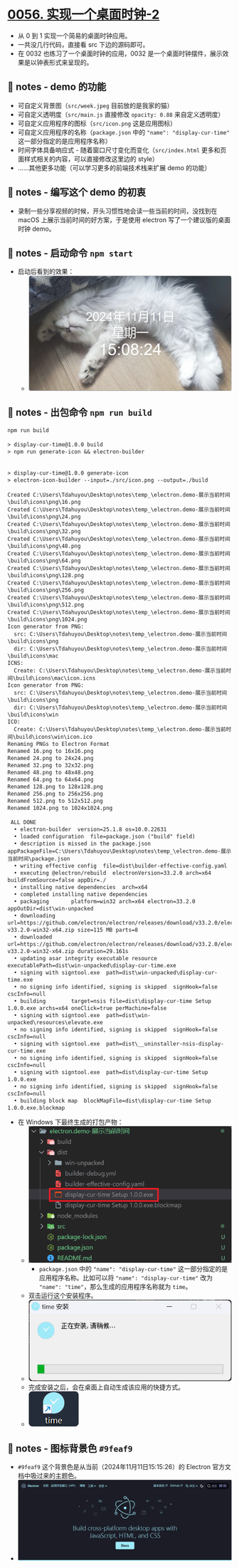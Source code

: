 # [0056. 实现一个桌面时钟-2](https://github.com/Tdahuyou/electron/tree/main/0056.%20%E5%AE%9E%E7%8E%B0%E4%B8%80%E4%B8%AA%E6%A1%8C%E9%9D%A2%E6%97%B6%E9%92%9F-2)

- 从 0 到 1 实现一个简易的桌面时钟应用。
- 一共没几行代码，直接看 src 下边的源码即可。
- 在 0032 也练习了一个桌面时钟的应用，0032 是一个桌面时钟摆件，展示效果是以钟表形式来呈现的。

## 📒 notes - demo 的功能

- 可自定义背景图（`src/week.jpeg` 目前放的是我家的猫）
- 可自定义透明度（`src/main.js` 直接修改 `opacity: 0.88` 来自定义透明度）
- 可自定义应用程序的图标（`src/icon.png` 这是应用图标）
- 可自定义应用程序的名称（`package.json` 中的 `"name": "display-cur-time"` 这一部分指定的是应用程序名称）
- 时间字体具备响应式 - 随着窗口尺寸变化而变化（`src/index.html` 更多和页面样式相关的内容，可以直接修改这里边的 style）
- ……其他更多功能（可以学习更多的前端技术栈来扩展 demo 的功能）

## 📒 notes - 编写这个 demo 的初衷

- 录制一些分享视频的时候，开头习惯性地会读一些当前的时间，没找到在 macOS 上展示当前时间的好方案，于是使用 electron 写了一个建议版的桌面时钟 demo。

## 📒 notes - 启动命令 `npm start`

- 启动后看到的效果：
  - ![](md-imgs/2024-11-11-15-08-32.png)

## 📒 notes - 出包命令 `npm run build`

```shell
npm run build

> display-cur-time@1.0.0 build
> npm run generate-icon && electron-builder


> display-cur-time@1.0.0 generate-icon
> electron-icon-builder --input=./src/icon.png --output=./build

Created C:\Users\Tdahuyou\Desktop\notes\temp_\electron.demo-展示当前时间\build\icons\png\16.png
Created C:\Users\Tdahuyou\Desktop\notes\temp_\electron.demo-展示当前时间\build\icons\png\24.png
Created C:\Users\Tdahuyou\Desktop\notes\temp_\electron.demo-展示当前时间\build\icons\png\32.png
Created C:\Users\Tdahuyou\Desktop\notes\temp_\electron.demo-展示当前时间\build\icons\png\48.png
Created C:\Users\Tdahuyou\Desktop\notes\temp_\electron.demo-展示当前时间\build\icons\png\64.png
Created C:\Users\Tdahuyou\Desktop\notes\temp_\electron.demo-展示当前时间\build\icons\png\128.png
Created C:\Users\Tdahuyou\Desktop\notes\temp_\electron.demo-展示当前时间\build\icons\png\256.png
Created C:\Users\Tdahuyou\Desktop\notes\temp_\electron.demo-展示当前时间\build\icons\png\512.png
Created C:\Users\Tdahuyou\Desktop\notes\temp_\electron.demo-展示当前时间\build\icons\png\1024.png
Icon generator from PNG:
  src: C:\Users\Tdahuyou\Desktop\notes\temp_\electron.demo-展示当前时间\build\icons\png
  dir: C:\Users\Tdahuyou\Desktop\notes\temp_\electron.demo-展示当前时间\build\icons\mac
ICNS:
  Create: C:\Users\Tdahuyou\Desktop\notes\temp_\electron.demo-展示当前时间\build\icons\mac\icon.icns
Icon generator from PNG:
  src: C:\Users\Tdahuyou\Desktop\notes\temp_\electron.demo-展示当前时间\build\icons\png
  dir: C:\Users\Tdahuyou\Desktop\notes\temp_\electron.demo-展示当前时间\build\icons\win
ICO:
  Create: C:\Users\Tdahuyou\Desktop\notes\temp_\electron.demo-展示当前时间\build\icons\win\icon.ico
Renaming PNGs to Electron Format
Renamed 16.png to 16x16.png
Renamed 24.png to 24x24.png
Renamed 32.png to 32x32.png
Renamed 48.png to 48x48.png
Renamed 64.png to 64x64.png
Renamed 128.png to 128x128.png
Renamed 256.png to 256x256.png
Renamed 512.png to 512x512.png
Renamed 1024.png to 1024x1024.png

 ALL DONE
  • electron-builder  version=25.1.8 os=10.0.22631
  • loaded configuration  file=package.json ("build" field)
  • description is missed in the package.json  appPackageFile=C:\Users\Tdahuyou\Desktop\notes\temp_\electron.demo-展示当前时间\package.json
  • writing effective config  file=dist\builder-effective-config.yaml
  • executing @electron/rebuild  electronVersion=33.2.0 arch=x64 buildFromSource=false appDir=./
  • installing native dependencies  arch=x64
  • completed installing native dependencies
  • packaging       platform=win32 arch=x64 electron=33.2.0 appOutDir=dist\win-unpacked
  • downloading     url=https://github.com/electron/electron/releases/download/v33.2.0/electron-v33.2.0-win32-x64.zip size=115 MB parts=8
  • downloaded      url=https://github.com/electron/electron/releases/download/v33.2.0/electron-v33.2.0-win32-x64.zip duration=29.161s
  • updating asar integrity executable resource  executablePath=dist\win-unpacked\display-cur-time.exe
  • signing with signtool.exe  path=dist\win-unpacked\display-cur-time.exe
  • no signing info identified, signing is skipped  signHook=false cscInfo=null
  • building        target=nsis file=dist\display-cur-time Setup 1.0.0.exe archs=x64 oneClick=true perMachine=false
  • signing with signtool.exe  path=dist\win-unpacked\resources\elevate.exe
  • no signing info identified, signing is skipped  signHook=false cscInfo=null
  • signing with signtool.exe  path=dist\__uninstaller-nsis-display-cur-time.exe
  • no signing info identified, signing is skipped  signHook=false cscInfo=null
  • signing with signtool.exe  path=dist\display-cur-time Setup 1.0.0.exe
  • no signing info identified, signing is skipped  signHook=false cscInfo=null
  • building block map  blockMapFile=dist\display-cur-time Setup 1.0.0.exe.blockmap
```

- 在 Windows 下最终生成的打包产物：
  - ![](md-imgs/2024-11-11-14-57-50.png)
    - `package.json` 中的 `"name": "display-cur-time"` 这一部分指定的是应用程序名称。比如可以将 `"name": "display-cur-time"` 改为  `"name": "time"`，那么生成的应用程序名称就为 `time`。
  - 双击运行这个安装程序。
  - ![](md-imgs/2024-11-11-15-13-53.png)
  - 完成安装之后，会在桌面上自动生成该应用的快捷方式。
  - ![](md-imgs/2024-11-11-15-14-06.png)

## 📒 notes - 图标背景色 `#9feaf9`

- `#9feaf9` 这个背景色是从当前（2024年11月11日15:15:26）的 Electron 官方文档中吸过来的主题色。
- ![](md-imgs/2024-11-11-15-16-34.png)